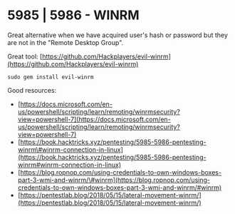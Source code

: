 # 5985 \| 5986 - WINRM

Great alternative when we have acquired user's hash or password but they are not in the "Remote Desktop Group".

Great tool: [https://github.com/Hackplayers/evil-winrm](https://github.com/Hackplayers/evil-winrm)

```text
sudo gem install evil-winrm
```

Good resources: 

* [https://docs.microsoft.com/en-us/powershell/scripting/learn/remoting/winrmsecurity?view=powershell-7](https://docs.microsoft.com/en-us/powershell/scripting/learn/remoting/winrmsecurity?view=powershell-7)
* [https://book.hacktricks.xyz/pentesting/5985-5986-pentesting-winrm\#winrm-connection-in-linux](https://book.hacktricks.xyz/pentesting/5985-5986-pentesting-winrm#winrm-connection-in-linux)
* [https://blog.ropnop.com/using-credentials-to-own-windows-boxes-part-3-wmi-and-winrm/\#winrm](https://blog.ropnop.com/using-credentials-to-own-windows-boxes-part-3-wmi-and-winrm/#winrm)
* [https://pentestlab.blog/2018/05/15/lateral-movement-winrm/](https://pentestlab.blog/2018/05/15/lateral-movement-winrm/)



